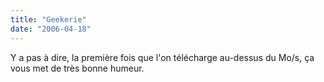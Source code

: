 ```yaml
---
title: "Geekerie"
date: "2006-04-18"
---
```


Y a pas à dire, la première fois que l'on télécharge au-dessus du Mo/s, ça vous met de très bonne humeur.
